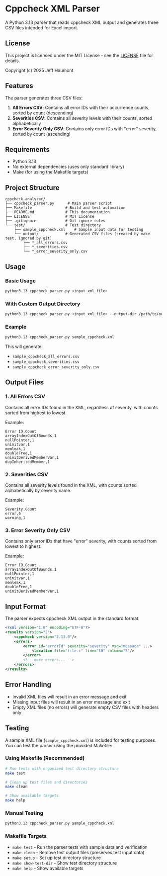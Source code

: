 # Cppcheck XML Parser

A Python 3.13 parser that reads cppcheck XML output and generates three CSV files intended for Excel import.

## License

This project is licensed under the MIT License - see the [LICENSE](LICENSE) file for details.

Copyright (c) 2025 Jeff Haumont

## Features

The parser generates three CSV files:

1. **All Errors CSV**: Contains all error IDs with their occurrence counts, sorted by count (descending)
2. **Severities CSV**: Contains all severity levels with their counts, sorted alphabetically
3. **Error Severity Only CSV**: Contains only error IDs with "error" severity, sorted by count (ascending)

## Requirements

- Python 3.13
- No external dependencies (uses only standard library)
- Make (for using the Makefile targets)

## Project Structure

```
cppcheck-analyzer/
├── cppcheck_parser.py      # Main parser script
├── Makefile               # Build and test automation
├── README.md              # This documentation
├── LICENSE                # MIT License
├── .gitignore             # Git ignore rules
└── test/                  # Test directory
    ├── sample_cppcheck.xml    # Sample input data for testing
    └── output/            # Generated CSV files (created by make test, ignored by git)
        ├── *_all_errors.csv
        ├── *_severities.csv
        └── *_error_severity_only.csv
```

## Usage

### Basic Usage

```bash
python3.13 cppcheck_parser.py <input_xml_file>
```

### With Custom Output Directory

```bash
python3.13 cppcheck_parser.py <input_xml_file> --output-dir /path/to/output
```

### Example

```bash
python3.13 cppcheck_parser.py sample_cppcheck.xml
```

This will generate:
- `sample_cppcheck_all_errors.csv`
- `sample_cppcheck_severities.csv`
- `sample_cppcheck_error_severity_only.csv`

## Output Files

### 1. All Errors CSV
Contains all error IDs found in the XML, regardless of severity, with counts sorted from highest to lowest.

Example:
```csv
Error ID,Count
arrayIndexOutOfBounds,1
nullPointer,1
uninitvar,1
memleak,1
doubleFree,1
uninitDerivedMemberVar,1
dupInheritedMember,1
```

### 2. Severities CSV
Contains all severity levels found in the XML, with counts sorted alphabetically by severity name.

Example:
```csv
Severity,Count
error,6
warning,1
```

### 3. Error Severity Only CSV
Contains only error IDs that have "error" severity, with counts sorted from lowest to highest.

Example:
```csv
Error ID,Count
arrayIndexOutOfBounds,1
nullPointer,1
uninitvar,1
memleak,1
doubleFree,1
uninitDerivedMemberVar,1
```

## Input Format

The parser expects cppcheck XML output in the standard format:

```xml
<?xml version="1.0" encoding="UTF-8"?>
<results version="2">
    <cppcheck version="2.13.0"/>
    <errors>
        <error id="errorId" severity="severity" msg="message" ...>
            <location file="file.c" line="10" column="5"/>
        </error>
        <!-- more errors... -->
    </errors>
</results>
```

## Error Handling

- Invalid XML files will result in an error message and exit
- Missing input files will result in an error message and exit
- Empty XML files (no errors) will generate empty CSV files with headers only

## Testing

A sample XML file (`sample_cppcheck.xml`) is included for testing purposes. You can test the parser using the provided Makefile:

### Using Makefile (Recommended)

```bash
# Run tests with organized test directory structure
make test

# Clean up test files and directories
make clean

# Show available targets
make help
```

### Manual Testing

```bash
python3.13 cppcheck_parser.py sample_cppcheck.xml
```

### Makefile Targets

- `make test` - Run the parser tests with sample data and verification
- `make clean` - Remove test output files (preserves test input data)
- `make setup` - Set up test directory structure
- `make show-test-dir` - Show test directory structure
- `make help` - Show available targets 
